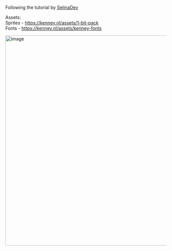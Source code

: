 Following the tutorial by [SelinaDev](https://selinadev.github.io/05-rogueliketutorial-01/) 

Assets:  \
Sprites - https://kenney.nl/assets/1-bit-pack  \
Fonts -  https://kenney.nl/assets/kenney-fonts

<img width="1155" height="655" alt="image" src="https://github.com/user-attachments/assets/3ed70cc1-3e7e-41ff-8bce-dc1d60430fab" />
